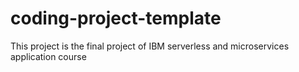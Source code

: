 # coding-project-template
This project is the final project of IBM serverless and microservices application course